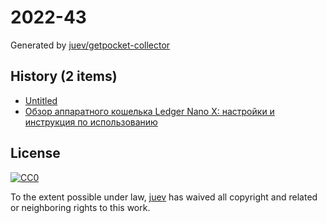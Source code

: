# 2022-43

Generated by [juev/getpocket-collector](https://github.com/juev/getpocket-collector)

## History (2 items)

- [Untitled](https://luxtoday.lu/en/interview-ru/uezzhala-posmotret-stranu-a-ostalas-navsegda)
- [Обзор аппаратного кошелька Ledger Nano X: настройки и инструкция по использованию](https://sunscrypt.ru/blog/apparatnye-koshelki/obzor-ledger-nano-x/)

## License

[![CC0](https://mirrors.creativecommons.org/presskit/buttons/88x31/svg/cc-zero.svg)](https://creativecommons.org/publicdomain/zero/1.0/)

To the extent possible under law, [juev](https://github.com/juev) has waived all copyright and related or neighboring rights to this work.
